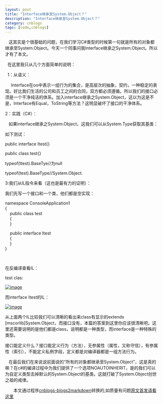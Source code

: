 ```yaml
---
layout: post
title: "Interface继承至System.Object？"
description: "Interface继承至System.Object？"
category: cnblogs
tags: [code,cnblogs]
---
```

&nbsp;&nbsp; 这其实是个很基础的问题，在我们学习C#类型的时候第一句就是所有的对象都继承至System.Object。今天一个同事问我Interface继承之System.Object。所以才有了本文。

&nbsp; 在这里我只从几个方面简单的说明：

&nbsp; 1：从语义：

&nbsp;&nbsp;&nbsp;&nbsp; Interface在oo中表示一组行为的集合，是高层次的抽象，契约，一种稳定的表现。好比我们生活的公司和员工之间的合同，双方都必须遵循。所以我们的接口必须是一个干净纯洁的体系。加入interface继承之System.Object，这以为这是不是，Interface有Equal，ToString等方法？这明显破坏了接口的干净体系。

2：实践（C#）：

&nbsp;&nbsp; 如果interface继承之System.Object，这我们可以从System.Type获取其基类：

如下测试：

public interface Itest{}

public class test{}

typeof(Itest).BaseTye//为null

typeof(test).BaseType//System.Object.

3:我们从IL指令来看（这也是最有力的证明）：

我们先写一个接口和一个类，他们都是空实现：

namespace ConsoleApplication1    
{     
&nbsp;&nbsp;&nbsp; public class test     
&nbsp;&nbsp;&nbsp; {     
&nbsp;&nbsp;&nbsp; } 

&nbsp;&nbsp;&nbsp; public interface Itest    
&nbsp;&nbsp;&nbsp; {     
&nbsp;&nbsp;&nbsp; }     
}

&nbsp;

在反编译查看IL：

test clas:

[![image](http://images.cnblogs.com/cnblogs_com/whitewolf/201205/20120523000419947.png "image")](http://images.cnblogs.com/cnblogs_com/whitewolf/201205/201205230004187699.png) 

而interface Itest的IL：

[![image](http://images.cnblogs.com/cnblogs_com/whitewolf/201205/201205230004208405.png "image")](http://images.cnblogs.com/cnblogs_com/whitewolf/201205/201205230004197566.png) 

从上面两个IL比较我们可以清晰的看出来class有显示的extends [mscorlib]System.Object，而接口没有，本篇的答案到这里你应该很清晰吧。这里还需要说明的是他们都是class，说明都是一种类型，而interface是一种特殊的类型。

接口能定义什么？接口能定义行为（方法），无参属性（属性，又称守信），有参属性（索引），不能定义私例字段，定义都是对编译器都是一组方法行为。

&nbsp;&nbsp; 在最后我们在来说说前面说的&#8220;所有的对象都继承至System.Object&#8221;，这是真的嘛？在c#的编译过程中为我们提供了一个选项NOAUTOINHERIT，是的我们可以为自定义类型去掉默认的System.Object的基类。这就打破了System.Object创世之祖的戒律。

&nbsp;&nbsp;&nbsp;&nbsp;&nbsp;&nbsp;&nbsp;本文通过程序[cnblogs-blogs2markdown](https://github.com/greengerong/cnblogs-blogs2markdown "cnblogs-blogs2markdown")转换的,如质量有问题[原文首发请看这里](http://www.cnblogs.com/whitewolf/archive/2012/05/23/2514123.html "原文首发")